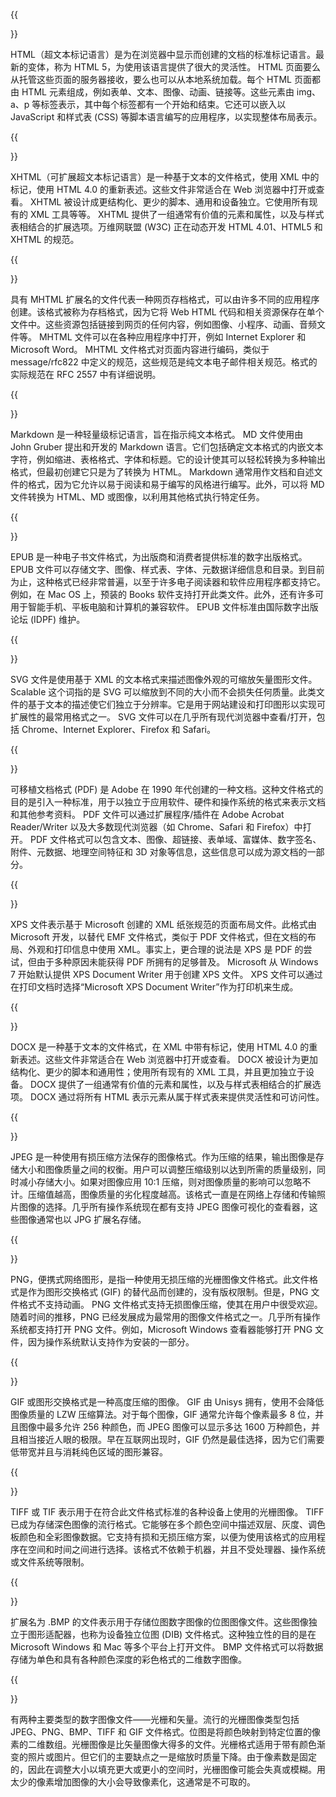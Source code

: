 ﻿---
translation: true
deploy: false
---

{{<section HTML>}}

HTML（超文本标记语言）是为在浏览器中显示而创建的文档的标准标记语言。最新的变体，称为 HTML 5，为使用该语言提供了很大的灵活性。 HTML 页面要么从托管这些页面的服务器接收，要么也可以从本地系统加载。每个 HTML 页面都由 HTML 元素组成，例如表单、文本、图像、动画、链接等。这些元素由 img、a、p 等标签表示，其中每个标签都有一个开始和结束。它还可以嵌入以 JavaScript 和样式表 (CSS) 等脚本语言编写的应用程序，以实现整体布局表示。


{{<section XHTML>}}

XHTML（可扩展超文本标记语言）是一种基于文本的文件格式，使用 XML 中的标记，使用 HTML 4.0 的重新表述。这些文件非常适合在 Web 浏览器中打开或查看。 XHTML 被设计成更结构化、更少的脚本、通用和设备独立。它使用所有现有的 XML 工具等等。 XHTML 提供了一组通常有价值的元素和属性，以及与样式表相结合的扩展选项。万维网联盟 (W3C) 正在动态开发 HTML 4.01、HTML5 和 XHTML 的规范。

{{<section MHTML>}}

具有 MHTML 扩展名的文件代表一种网页存档格式，可以由许多不同的应用程序创建。该格式被称为存档格式，因为它将 Web HTML 代码和相关资源保存在单个文件中。这些资源包括链接到网页的任何内容，例如图像、小程序、动画、音频文件等。 MHTML 文件可以在各种应用程序中打开，例如 Internet Explorer 和 Microsoft Word。 MHTML 文件格式对页面内容进行编码，类似于 message/rfc822 中定义的规范，这些规范是纯文本电子邮件相关规范。格式的实际规范在 RFC 2557 中有详细说明。

{{<section MD>}}

Markdown 是一种轻量级标记语言，旨在指示纯文本格式。 MD 文件使用由 John Gruber 提出和开发的 Markdown 语言。它们包括确定文本格式的内嵌文本字符，例如缩进、表格格式、字体和标题。它的设计使其可以轻松转换为多种输出格式，但最初创建它只是为了转换为 HTML。 Markdown 通常用作文档和自述文件的格式，因为它允许以易于阅读和易于编写的风格进行编写。此外，可以将 MD 文件转换为 HTML、MD 或图像，以利用其他格式执行特定任务。

{{<section EPUB>}}

EPUB 是一种电子书文件格式，为出版商和消费者提供标准的数字出版格式。 EPUB 文件可以存储文字、图像、样式表、字体、元数据详细信息和目录。到目前为止，这种格式已经非常普遍，以至于许多电子阅读器和软件应用程序都支持它。例如，在 Mac OS 上，预装的 Books 软件支持打开此类文件。此外，还有许多可用于智能手机、平板电脑和计算机的兼容软件。 EPUB 文件标准由国际数字出版论坛 (IDPF) 维护。

{{<section SVG>}}

SVG 文件是使用基于 XML 的文本格式来描述图像外观的可缩放矢量图形文件。 Scalable 这个词指的是 SVG 可以缩放到不同的大小而不会损失任何质量。此类文件的基于文本的描述使它们独立于分辨率。它是用于网站建设和打印图形以实现可扩展性的最常用格式之一。 SVG 文件可以在几乎所有现代浏览器中查看/打开，包括 Chrome、Internet Explorer、Firefox 和 Safari。

{{<section PDF>}}

可移植文档格式 (PDF) 是 Adob​​e 在 1990 年代创建的一种文档。这种文件格式的目的是引入一种标准，用于以独立于应用软件、硬件和操作系统的格式来表示文档和其他参考资料。 PDF 文件可以通过扩展程序/插件在 Adob​​e Acrobat Reader/Writer 以及大多数现代浏览器（如 Chrome、Safari 和 Firefox）中打开。 PDF 文件格式可以包含文本、图像、超链接、表单域、富媒体、数字签名、附件、元数据、地理空间特征和 3D 对象等信息，这些信息可以成为源文档的一部分。

{{<section XPS>}}

XPS 文件表示基于 Microsoft 创建的 XML 纸张规范的页面布局文件。此格式由 Microsoft 开发，以替代 EMF 文件格式，类似于 PDF 文件格式，但在文档的布局、外观和打印信息中使用 XML。事实上，更合理的说法是 XPS 是 PDF 的尝试，但由于多种原因未能获得 PDF 所拥有的足够普及。 Microsoft 从 Windows 7 开始默认提供 XPS Document Writer 用于创建 XPS 文件。 XPS 文件可以通过在打印文档时选择“Microsoft XPS Document Writer”作为打印机来生成。

{{<section DOCX>}}

DOCX 是一种基于文本的文件格式，在 XML 中带有标记，使用 HTML 4.0 的重新表述。这些文件非常适合在 Web 浏览器中打开或查看。 DOCX 被设计为更加结构化、更少的脚本和通用性；使用所有现有的 XML 工具，并且更加独立于设备。 DOCX 提供了一组通常有价值的元素和属性，以及与样式表相结合的扩展选项。 DOCX 通过将所有 HTML 表示元素从属于样式表来提供灵活性和可访问性。

{{<section JPEG>}}

JPEG 是一种使用有损压缩方法保存的图像格式。作为压缩的结果，输出图像是存储大小和图像质量之间的权衡。用户可以调整压缩级别以达到所需的质量级别，同时减小存储大小。如果对图像应用 10:1 压缩，则对图像质量的影响可以忽略不计。压缩值越高，图像质量的劣化程度越高。该格式一直是在网络上存储和传输照片图像的选择。几乎所有操作系统现在都有支持 JPEG 图像可视化的查看器，这些图像通常也以 JPG 扩展名存储。

{{<section PNG>}}

PNG，便携式网络图形，是指一种使用无损压缩的光栅图像文件格式。此文件格式是作为图形交换格式 (GIF) 的替代品而创建的，没有版权限制。但是，PNG 文件格式不支持动画。 PNG 文件格式支持无损图像压缩，使其在用户中很受欢迎。随着时间的推移，PNG 已经发展成为最常用的图像文件格式之一。几乎所有操作系统都支持打开 PNG 文件。例如，Microsoft Windows 查看器能够打开 PNG 文件，因为操作系统默认支持作为安装的一部分。

{{<section GIF>}}

GIF 或图形交换格式是一种高度压缩的图像。 GIF 由 Unisys 拥有，使用不会降低图像质量的 LZW 压缩算法。对于每个图像，GIF 通常允许每个像素最多 8 位，并且图像中最多允许 256 种颜色，而 JPEG 图像可以显示多达 1600 万种颜色，并且相当接近人眼的极限。早在互联网出现时，GIF 仍然是最佳选择，因为它们需要低带宽并且与消耗纯色区域的图形兼容。

{{<section TIFF>}}

TIFF 或 TIF 表示用于在符合此文件格式标准的各种设备上使用的光栅图像。 TIFF 已成为存储深色图像的流行格式。它能够在多个颜色空间中描述双层、灰度、调色板颜色和全彩图像数据。它支持有损和无损压缩方案，以便为使用该格式的应用程序在空间和时间之间进行选择。该格式不依赖于机器，并且不受处理器、操作系统或文件系统等限制。

{{<section BMP>}}

扩展名为 .BMP 的文件表示用于存储位图数字图像的位图图像文件。这些图像独立于图形适配器，也称为设备独立位图 (DIB) 文件格式。这种独立性的目的是在 Microsoft Windows 和 Mac 等多个平台上打开文件。 BMP 文件格式可以将数据存储为单色和具有各种颜色深度的彩色格式的二维数字图像。

{{<section Image>}}

有两种主要类型的数字图像文件——光栅和矢量。流行的光栅图像类型包括 JPEG、PNG、BMP、TIFF 和 GIF 文件格式。位图是将颜色映射到特定位置的像素的二维数组。光栅图像是比矢量图像大得多的文件。光栅格式适用于带有颜色渐变的照片或图片。但它们的主要缺点之一是缩放时质量下降。由于像素数是固定的，因此在调整大小以填充更大或更小的空间时，光栅图像可能会失真或模糊。用太少的像素增加图像的大小会导致像素化，这通常是不可取的。